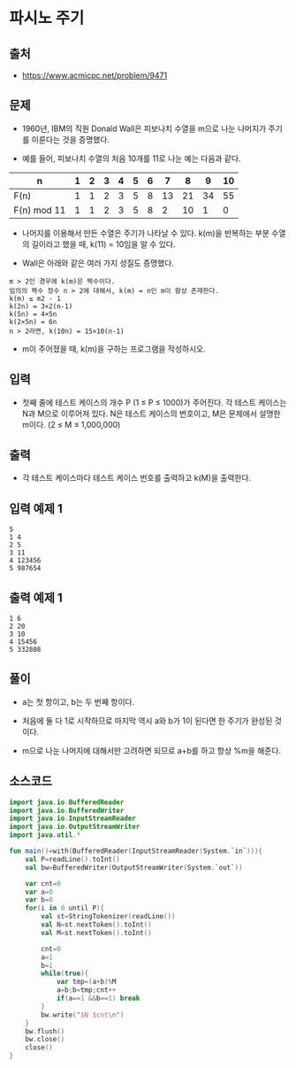 # 파시노 주기

## 출처

* https://www.acmicpc.net/problem/9471

## 문제

* 1960년, IBM의 직원 Donald Wall은 피보나치 수열을 m으로 나눈 나머지가 주기를 이룬다는 것을 증명했다.

* 예를 들어, 피보나치 수열의 처음 10개를 11로 나눈 예는 다음과 같다.


| n	| 1	| 2	| 3	| 4	| 5	| 6	| 7	| 8	| 9	| 10 |
| ---- | ---- | ---- | ---- | ---- | ---- | ---- | ---- | ---- | ---- | ---- |
| F(n) | 1 | 1 | 2 | 3 | 5 | 8 | 13 | 21 | 34 | 55 |
| F(n) mod 11	| 1 | 1 | 2 | 3	| 5	| 8	| 2	| 10 | 1 | 0 |

* 나머지를 이용해서 만든 수열은 주기가 나타날 수 있다. k(m)을 반복하는 부분 수열의 길이라고 했을 때, k(11) = 10임을 알 수 있다.

* Wall은 아래와 같은 여러 가지 성질도 증명했다.

```
m > 2인 경우에 k(m)은 짝수이다.
임의의 짝수 정수 n > 2에 대해서, k(m) = n인 m이 항상 존재한다.
k(m) ≤ m2 - 1
k(2n) = 3×2(n-1)
k(5n) = 4×5n
k(2×5n) = 6n
n > 2라면, k(10n) = 15×10(n-1)
```

* m이 주어졌을 때, k(m)을 구하는 프로그램을 작성하시오.

## 입력

* 첫째 줄에 테스트 케이스의 개수 P (1 ≤ P ≤ 1000)가 주어진다. 각 테스트 케이스는 N과 M으로 이루어져 있다. N은 테스트 케이스의 번호이고, M은 문제에서 설명한 m이다. (2 ≤ M ≤ 1,000,000)

## 출력

* 각 테스트 케이스마다 테스트 케이스 번호를 출력하고 k(M)을 출력한다.

## 입력 예제 1

```
5
1 4
2 5
3 11
4 123456
5 987654
```

## 출력 예제 1

```
1 6
2 20
3 10
4 15456
5 332808
```

## 풀이

* a는 첫 항이고, b는 두 번째 항이다.

* 처음에 둘 다 1로 시작하므로 마지막 역시 a와 b가 1이 된다면 한 주기가 완성된 것이다.

* m으로 나눈 나머지에 대해서만 고려하면 되므로 a+b를 하고 항상 %m을 해준다.

## 소스코드

```kotlin
import java.io.BufferedReader
import java.io.BufferedWriter
import java.io.InputStreamReader
import java.io.OutputStreamWriter
import java.util.*

fun main()=with(BufferedReader(InputStreamReader(System.`in`))){
    val P=readLine().toInt()
    val bw=BufferedWriter(OutputStreamWriter(System.`out`))

    var cnt=0
    var a=0
    var b=0
    for(i in 0 until P){
        val st=StringTokenizer(readLine())
        val N=st.nextToken().toInt()
        val M=st.nextToken().toInt()

        cnt=0
        a=1
        b=1
        while(true){
            var tmp=(a+b)%M
            a=b;b=tmp;cnt++
            if(a==1 &&b==1) break
        }
        bw.write("$N $cnt\n")
    }
    bw.flush()
    bw.close()
    close()
}
```
